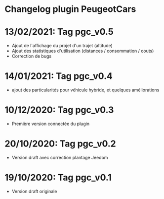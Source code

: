 # Changelog plugin PeugeotCars

# 13/02/2021: Tag pgc_v0.5

- Ajout de l'affichage du projet d'un trajet (altitude)
- Ajout des statistiques d'utilisation (distances / consommation / couts)
- Correction de bugs

# 14/01/2021: Tag pgc_v0.4

- ajout des particularités pour véhicule hybride, et quelques améliorations

# 10/12/2020: Tag pgc_v0.3

- Première version connectée du plugin

# 20/10/2020: Tag pgc_v0.2

- Version draft avec correction plantage Jeedom

# 19/10/2020: Tag pgc_v0.1

- Version draft originale
